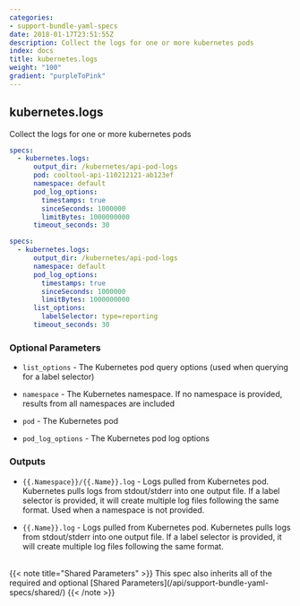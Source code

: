 ```yaml
---
categories:
- support-bundle-yaml-specs
date: 2018-01-17T23:51:55Z
description: Collect the logs for one or more kubernetes pods
index: docs
title: kubernetes.logs
weight: "100"
gradient: "purpleToPink"
---
```


## kubernetes.logs

Collect the logs for one or more kubernetes pods


```yaml
specs:
  - kubernetes.logs:
      output_dir: /kubernetes/api-pod-logs
      pod: cooltool-api-110212121-ab123ef
      namespace: default
      pod_log_options:
        timestamps: true
        sinceSeconds: 1000000
        limitBytes: 1000000000
      timeout_seconds: 30
```

```yaml
specs:
  - kubernetes.logs:
      output_dir: /kubernetes/api-pod-logs
      namespace: default
      pod_log_options:
        timestamps: true
        sinceSeconds: 1000000
        limitBytes: 1000000000
      list_options:
        labelSelector: type=reporting
      timeout_seconds: 30
```


### Optional Parameters


- `list_options` - The Kubernetes pod query options (used when querying for a label selector)


- `namespace` - The Kubernetes namespace. If no namespace is provided, results from all namespaces are included


- `pod` - The Kubernetes pod


- `pod_log_options` - The Kubernetes pod log options



### Outputs

    
- `{{.Namespace}}/{{.Name}}.log` - Logs pulled from Kubernetes pod. Kubernetes pulls logs from stdout/stderr into one output file. If a label selector is provided, it will create multiple log files following the same format. Used when a namespace is not provided.

- `{{.Name}}.log` - Logs pulled from Kubernetes pod. Kubernetes pulls logs from stdout/stderr into one output file. If a label selector is provided, it will create multiple log files following the same format.


<br>
{{< note title="Shared Parameters" >}}
This spec also inherits all of the required and optional [Shared Parameters](/api/support-bundle-yaml-specs/shared/)
{{< /note >}}

    